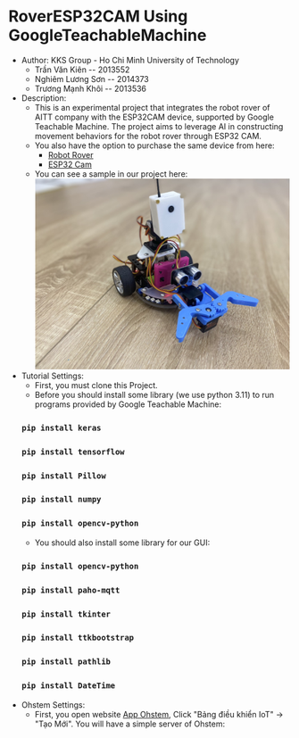# RoverESP32CAM Using GoogleTeachableMachine
* Author: KKS Group - Ho Chi Minh University of Technology
  - Trần Văn Kiên -- 2013552
  - Nghiêm Lương Sơn -- 2014373
  - Trương Mạnh Khôi -- 2013536
* Description:
  * This is an experimental project that integrates the robot rover of AITT company with the ESP32CAM device, supported by Google Teachable Machine. The project aims to leverage AI in constructing movement behaviors for the robot rover through ESP32 CAM.
  * You also have the option to purchase the same device from here:
    - [Robot Rover](https://ohstem.vn/product/robot-stem-rover/)
    - [ESP32 Cam](https://hshop.vn/products/kit-rf-thu-phat-wifi-ble-esp32-cam)
  * You can see a sample in our project here:
![Robot Rover](https://github.com/kientr2002/TeachableMachineGoogleWithESP32CAM/blob/main/image/rover.jpg)
* Tutorial Settings:
  * First, you must clone this Project.
  * Before you should install some library (we use python 3.11) to run programs provided by Google Teachable Machine:
  ### `pip install keras`
  ### `pip install tensorflow`
  ### `pip install Pillow`
  ### `pip install numpy`
  ### `pip install opencv-python`
  * You should also install some library for our GUI:
  ### `pip install opencv-python`
  ### `pip install paho-mqtt`
  ### `pip install tkinter`
  ### `pip install ttkbootstrap`
  ### `pip install pathlib`
  ### `pip install DateTime`
* Ohstem Settings:
  * First, you open website [App Ohstem](https://app.ohstem.vn/), Click "Bảng điều khiển IoT" -> "Tạo Mới". You will have a simple server of Ohstem:
  
  
  
  
